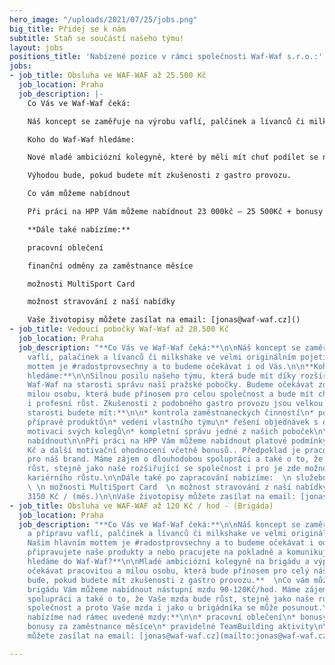 ```yaml
---
hero_image: "/uploads/2021/07/25/jobs.png"
big_title: Přidej se k nám
subtitle: Staň se součástí našeho týmu!
layout: jobs
positions_title: 'Nabízené pozice v rámci společnosti Waf-Waf s.r.o.:'
jobs:
- job_title: Obsluha ve WAF-WAF až 25.500 Kč
  job_location: Praha
  job_description: |-
    Co Vás ve Waf-Waf čeká:

    Náš koncept se zaměřuje na výrobu vaflí, palčinek a lívanců či milkshake ve velmi originálním pojetí. Našim hlavním mottem je #radostprovsechny a to budeme očekávat i od Vás. Ať už připravujete naše produkty a nebo pracujete na pokladně a komunikujete se zákazníky.

    Koho do Waf-Waf hledáme:

    Nové mladé ambiciózní kolegyně, které by měli mít chuť podílet se na velmi úspěšném gastro konceptu, který má za cíl rozšíření do celé ČR a EU. Budeme očekávat pracovitou a milou osobu, která bude přínosem pro celý náš tým.

    Výhodou bude, pokud budete mít zkušenosti z gastro provozu.

    Co vám můžeme nabídnout

    Při práci na HPP Vám můžeme nabídnout 23 000kč – 25 500Kč + bonusy za plnění. Máme zájem o dlouhodobou spolupráci a také o to, že Vaše mzda bude růst, stejně jako naše rozšiřující se společnost.

    **Dále také nabízíme:**

    pracovní oblečení

    finanční odměny za zaměstnance měsíce

    možnosti MultiSport Card

    možnost stravování z naší nabídky

    Vaše životopisy můžete zasílat na email: [jonas@waf-waf.cz]()
- job_title: Vedoucí pobočky Waf-Waf až 28.500 Kč
  job_location: Praha
  job_description: "**Co Vás ve Waf-Waf čeká:**\n\nNáš koncept se zaměřuje na výrobu
    vaflí, palačinek a lívanců či milkshake ve velmi originálním pojetí. Našim hlavním
    mottem je #radostprovsechny a to budeme očekávat i od Vás.\n\n**Koho do Waf-Waf
    hledáme:**\n\nSilnou posilu našeho týmu, která bude mít díky rozšíření konceptu
    Waf-Waf na starosti správu naší pražské pobočky. Budeme očekávat zodpovědnou a
    milou osobu, která bude přínosem pro celou společnost a bude mít chuť na osobní
    i profesní růst. Zkušenosti z podobného gastro provozu jsou velkou výhodou.\n\n**Na
    starosti budete mít:**\n\n* kontrola zaměstnaneckých činností\n* podílení se na
    přípravě produktů\n* vedení vlastního týmu\n* řešení objednávek s dodavateli\n*
    motivaci svých kolegů\n* kompletní správu jedné z našich poboček\n\nCo vám můžeme
    nabídnout\n\nPři práci na HPP Vám můžeme nabídnout platové podmínky až 28 500
    Kč a další motivační ohodnocení včetně bonusů.. Předpoklad je pracovitost a zápal
    pro náš brand. Máme zájem o dlouhodobou spolupráci a také o to, že Vaše mzda bude
    růst, stejně jako naše rozšiřující se společnost i pro je zde možnost dalšího
    kariérního růstu.\n\nDále také po zapracování nabízíme:  \n služební oblečení
    \ \n možnosti MultiSport Card  \n možnost stravování z naší nabídky v hodnotě
    3150 Kč / (měs.)\n\nVaše životopisy můžete zasílat na email: [jonas@waf-waf.cz](mailto:jonas@waf-waf.cz)"
- job_title: Obsluha ve WAF-WAF až 120 Kč / hod - (Brigáda)
  job_location: Praha
  job_description: "**Co Vás ve Waf-Waf čeká:**\n\nNáš koncept se zaměřuje na výrobu
    a přípravu vaflí, palčinek a lívanců či milkshake ve velmi originálním pojetí.
    Našim hlavním mottem je #radostprovsechny a to budeme očekávat i od Vás. Ať už
    připravujete naše produkty a nebo pracujete na pokladně a komunikujete se zákazníky.\n\n**Koho
    hledáme do Waf-Waf?**\n\nMladé ambiciózní kolegyně na brigádu a výpomoc. Budeme
    očekávat pracovitou a milou osobu, která bude přínosem pro celý náš tým.\n\n**Výhodou
    bude, pokud budete mít zkušenosti z gastro provozu.**  \nCo vám můžeme nabídnout:\n\nZa
    brigádu Vám můžeme nabídnout nástupní mzdu 90-120Kč/hod. Máme zájem o dlouhodobou
    spolupráci a také o to, že Vaše mzda bude růst, stejně jako naše rozšiřující se
    společnost a proto Vaše mzda i jako u brigádníka se může posunout.\n\n**Dále také
    nabízíme nad rámec uvedené mzdy:**\n\n* pracovní oblečení\n* bonusy za denní plnění\n*
    bonusy za zaměstnance měsíce\n* pravidelné TeamBuilding aktivity\n\nVaše životopisy
    můžete zasílat na email: [jonas@waf-waf.cz](mailto:jonas@waf-waf.cz)"

---
```

